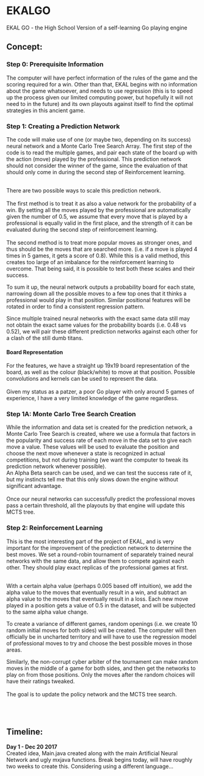 # EKALGO
EKAL GO - the High School Version of a self-learning Go playing engine
<br>

<h2>Concept: </h2>
<h3> Step 0: Prerequisite Information </h3>
The computer will have perfect information of the rules of the game and the scoring required for a win. Other than that, EKAL begins with no information about the game whatsoever, and needs to use regression (this is to speed up the process given our limited computing power, but hopefully it will not need to in the future) and its own playouts against itself to find the optimal strategies in this ancient game. 

<h3> Step 1: Creating a Prediction Network </h3>
The code will make use of one (or maybe two, depending on its success) neural network and a Monte Carlo Tree Search Array. The first step of the code is to read the multiple games, and pair each state of the board up with the action (move) played by the professional. This prediction network should not consider the winner of the game, since the evaluation of that should only come in during the second step of Reinforcement learning.

<br>There are two possible ways to scale this prediction network. <br><br>The first method is to treat it as also a value network for the probability of a win. By setting all the moves played by the professional are automatically given the number of 0.5, we assume that every move that is played by a professional is equally valid in the first place, and the strength of it can be evaluated during the second step of reinforcement learning.
<br><br>The second method is to treat more popular moves as stronger ones, and thus should be the moves that are searched more. (i.e. if a move is played 4 times in 5 games, it gets a score of 0.8). While this is a valid method, this creates too large of an imbalance for the reinforcement learning to overcome. That being said, it is possible to test both these scales and their success. 

To sum it up, the neural network outputs a probability board for each state, narrowing down all the possible moves to a few top ones that it thinks a professional would play in that position. Similar positional features will be rotated in order to find a consistent regression pattern.

Since multiple trained neural networks with the exact same data still may not obtain the exact same values for the probability boards (i.e. 0.48 vs 0.52), we will pair these different prediction networks against each other for a clash of the still dumb titans.

<h4> Board Representation </h4>
For the features, we have a straight up 19x19 board representation of the board, as well as the colour (black/white) to move at that position. Possible convolutions and kernels can be used to represent the data.
<br><br>
Given my status as a patzer, a poor Go player with only around 5 games of experience, I have a very limited knowledge of the game regardless. 

<h3> Step 1A: Monte Carlo Tree Search Creation </h3>
While the information and data set is created for the prediction network, a Monte Carlo Tree Search is created, where we use a formula that factors in the popularity and success rate of each move in the data set to give each move a value. These values will be used to evaluate the position and choose the next move whenever a state is recognized in actual competitions, but not during training (we want the computer to tweak its prediction network whenever possible). 
<br>
An Alpha Beta search can be used, and we can test the success rate of it, but my instincts tell me that this only slows down the engine without significant advantage.
<br><br>
Once our neural networks can successfully predict the professional moves pass a certain threshold, all the playouts by that engine will update this MCTS tree.

<h3> Step 2: Reinforcement Learning </h3>
This is the most interesting part of the project of EKAL, and is very important for the improvement of the prediction network to determine the best moves. We set a round-robin tournament of separately trained neural networks with the same data, and allow them to compete against each other. They should play exact replicas of the professional games at first. 

<br> With a certain alpha value (perhaps 0.005 based off intuition), we add the alpha value to the moves that eventually result in a win, and subtract an alpha value to the moves that eventually result in a loss. Each new move played in a position gets a value of 0.5 in the dataset, and will be subjected to the same alpha value change.

To create a variance of different games, random openings (i.e. we create 10 random initial moves for both sides) will be created. The computer will then officially be in uncharted territory and will have to use the regression model of professional moves to try and choose the best possible moves in those areas. 

Similarly, the non-corrupt cyber arbiter of the tournament can make random moves in the middle of a game for both sides, and then get the networks to play on from those positions. Only the moves after the random choices will have their ratings tweaked.
<br>
<br>
The goal is to update the policy network and the MCTS tree search.




<br>
<br>
<h2> Timeline: </h2>
<b> Day 1 - Dec 20 2017 </b> <br>
Created idea, Main.java created along with the main Artificial Neural Network and ugly mxjava functions. Break begins today, will have roughly two weeks to create this. Considering using a different language...
